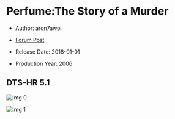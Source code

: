 # Perfume:The Story of a Murder

* Author: aron7awol

* [Forum Post](https://www.avsforum.com/threads/bass-eq-for-filtered-movies.2995212/post-57023242)

* Release Date: 2018-01-01
* Production Year: 2006

## DTS-HR 5.1

![img 0](https://i.imgur.com/EmNn9tm.jpg)

![img 1](https://i.imgur.com/BGHN7tm.jpg)


